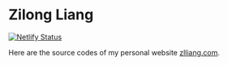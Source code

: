# Zilong Liang

[![Netlify Status](https://api.netlify.com/api/v1/badges/03fef608-4e0c-4c98-879f-6108be3f142f/deploy-status)](https://app.netlify.com/sites/zlliang/deploys)

Here are the source codes of my personal website [zlliang.com](https://zlliang.com).
